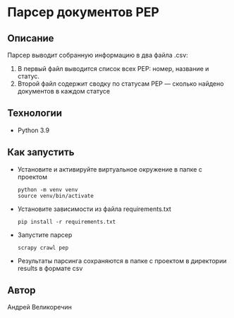 # Парсер документов PEP

## Описание

Парсер выводит собранную информацию в два файла .csv:
1. В первый файл выводится список всех PEP: номер, название и статус.
2. Второй файл содержит сводку по статусам PEP — сколько найдено документов в каждом статусе 


## Технологии
- Python 3.9


## Как запустить
- Установите и активируйте виртуальное окружение в папке с проектом
  ```
  python -m venv venv
  source venv/bin/activate
  ```
- Установите зависимости из файла requirements.txt
  ```
  pip install -r requirements.txt
- Запустите парсер
  ```
  scrapy crawl pep
  ```
- Результаты парсинга сохраняются в папке с проектом в директории results в формате csv


## Автор
Андрей Великоречин
